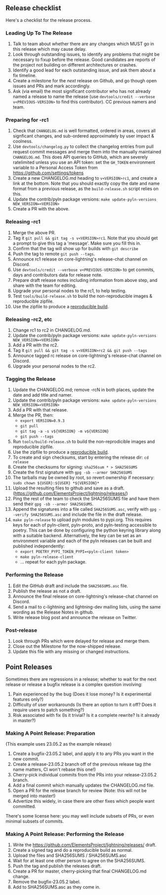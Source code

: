 ## Release checklist

Here's a checklist for the release process.

### Leading Up To The Release

1. Talk to team about whether there are any changes which MUST go in
   this release which may cause delay.
2. Look through outstanding issues, to identify any problems that might
   be necessary to fixup before the release. Good candidates are reports
   of the project not building on different architectures or crashes.
3. Identify a good lead for each outstanding issue, and ask them about
   a fix timeline.
4. Create a milestone for the *next* release on Github, and go though
   open issues and PRs and mark accordingly.
5. Ask (via email) the most significant contributor who has not
   already named a release to name the release (use 
   `devtools/credit --verbose v<PREVIOUS-VERSION>` to find this contributor).
   CC previous namers and team.

### Preparing for -rc1

1. Check that `CHANGELOG.md` is well formatted, ordered in areas,
   covers all signficant changes, and sub-ordered approximately by user impact
   & coolness.
2. Use `devtools/changelog.py` to collect the changelog entries from pull
   request commit messages and merge them into the manually maintained
   `CHANGELOG.md`.  This does API queries to GitHub, which are severely
   ratelimited unless you use an API token: set the `GH_TOKEN` environment
   variable to a Personal Access Token from https://github.com/settings/tokens
3. Create a new CHANGELOG.md heading to `v<VERSION>rc1`, and create a link at
   the bottom. Note that you should exactly copy the date and name format from
   a previous release, as the `build-release.sh` script relies on this.
4. Update the contrib/pyln package versions: `make update-pyln-versions NEW_VERSION=<VERSION>`
5. Create a PR with the above.

### Releasing -rc1

1. Merge the above PR.
2. Tag it `git pull && git tag -s v<VERSION>rc1`. Note that you
   should get a prompt to give this tag a 'message'. Make sure you fill this in.
3. Confirm that the tag will show up for builds with `git describe`
4. Push the tag to remote `git push --tags`.
5. Announce rc1 release on core-lightning's release-chat channel on Discord.
6. Use `devtools/credit --verbose v<PREVIOUS-VERSION>` to get commits, days 
   and contributors data for release note.
7. Prepare draft release notes including information from above step, and share 
   with the team for editing.
8. Upgrade your personal nodes to the rc1, to help testing.
9. Test `tools/build-release.sh` to build the non-reproducible images & reproducible zipfile.
10. Use the zipfile to produce a [reproducible build](REPRODUCIBLE.md).

### Releasing -rc2, etc

1. Change rc1 to rc2 in CHANGELOG.md.
2. Update the contrib/pyln package versions: `make update-pyln-versions NEW_VERSION=<VERSION>`
3. Add a PR with the rc2.
4. Tag it `git pull && git tag -s v<VERSION>rc2 && git push --tags`
5. Announce tagged rc release on core-lightning's release-chat channel on Discord.
6. Upgrade your personal nodes to the rc2.

### Tagging the Release

1. Update the CHANGELOG.md; remove -rcN in both places, update the date and add title and namer.
2. Update the contrib/pyln package versions: `make update-pyln-versions NEW_VERSION=<VERSION>`
3. Add a PR with that release.
4. Merge the PR, then:
   - `export VERSION=0.9.3`
   - `git pull`
   - `git tag -a -s v${VERSION} -m v${VERSION}`
   - `git push --tags`
5. Run `tools/build-release.sh` to build the non-reprodicible images
   and reproducible zipfile.
6. Use the zipfile to produce a [reproducible build](REPRODUCIBLE.md).
7. To create and sign checksums, start by entering the release dir: `cd release`
8. Create the checksums for signing: `sha256sum * > SHA256SUMS`
9. Create the first signature with `gpg -sb --armor SHA256SUMS`
10. The tarballs may be owned by root, so revert ownership if necessary:
    `sudo chown ${USER}:${USER} *${VERSION}*`
11. Upload the resulting files to github and save as a draft.
    (https://github.com/ElementsProject/lightning/releases/)
12. Ping the rest of the team to check the SHA256SUMS file and have them send their
    `gpg -sb --armor SHA256SUMS`.
13. Append the signatures into a file called `SHA256SUMS.asc`, verify
    with `gpg --verify SHA256SUMS.asc` and include the file in the draft
    release.
14. `make pyln-release` to upload pyln modules to pypi.org.  This requires keys
    for each of pyln-client, pyln-proto, and pyln-testing accessible to poetry.
    This can be done by configuring the python keyring library along with a
    suitable backend.  Alternatively, the key can be set as an environment
    variable and each of the pyln releases can be built and published
    independently:
    - `export POETRY_PYPI_TOKEN_PYPI=<pyln-client token>`
    - `make pyln-release-client`
    - ... repeat for each pyln package.

### Performing the Release

1. Edit the GitHub draft and include the `SHA256SUMS.asc` file.
2. Publish the release as not a draft.
3. Announce the final release on core-lightning's release-chat channel on Discord.
4. Send a mail to c-lightning and lightning-dev mailing lists, using the
   same wording as the Release Notes in github.
5. Write release blog post and announce the release on Twitter.

### Post-release

1. Look through PRs which were delayed for release and merge them.
2. Close out the Milestone for the now-shipped release.
3. Update this file with any missing or changed instructions.

## Point Releases

Sometimes there are regressions in a release; whether to wait for the next release or release a bugfix release is a complex question involving:

1. Pain experienced by the bug (Does it lose money?  Is it experimental features only?)
2. Difficulty of user workarounds (Is there an option to turn it off?  Does it require users to patch something?)
3. Risk associated with fix (Is it trivial?  Is it a complete rewrite?  Is it already in master?)

### Making A Point Release: Preparation

(This example uses 23.05.2 as the example release)

1. Create a bugfix-23.05.2 label, and apply it to any PRs you want in the new commit.
2. Create a release-23.05.2 branch off of the previous release tag (the name matters, CI won't rebase this one!)
3. Cherry-pick individual commits from the PRs into your release-23.05.2 branch.
4. Add a final commit which manually updates the CHANGELOG.md file.
5. Open a PR for the release branch for review (Note: this will not be
   merged into master!)
6. Advertize this widely, in case there are other fixes which people want committed.

There's some license here: you may well include subsets of PRs, or even minimal subsets of commits.

### Making A Point Release: Performing the Release

1. Write the https://github.com/ElementsProject/lightning/releases/ draft.
2. Create a signed tag and do a reproducible build as normal.
3. Upload the files and SHA256SUMS / SHA256SUMS.asc
4. Wait for at least one other person to agree on the SHA256SUMS.
5. Push the tag and publish the releases draft.
6. Create a PR for master, cherry-picking that final CHANGELOG.md change.
7. Remove the bugfix-23.05.2 label.
8. Add to SHA256SUMS.asc as they come in.
